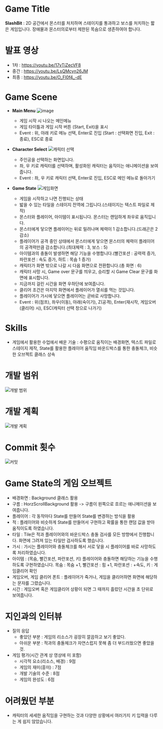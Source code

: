 # Game Title
__SlashBit__ : 2D 공간에서 몬스터를 처치하며 스테이지를 통과하고 보스를 처치하는 짧은 게임입니다.
장애물과 몬스터의로부터 제한된 목숨으로 생존하여야 합니다.

# 발표 영상
 - 1차 : https://youtu.be/17vTiZecVF8
 - 중간 : https://youtu.be/LsQMcyn26JM
 - 최종 : https://youtu.be/O_Fl0f4_-dE

# Game Scene
* __Main Menu__
![image](https://user-images.githubusercontent.com/70787160/99893430-8d8cec80-2cc3-11eb-9dc9-41f23795fb32.png)
  - 게임 시작 시 나오는 메인메뉴
  - 게임 타이틀과 게임 시작 버튼 (Start, Exit)을 표시
  - Event : 위, 아래 키로 메뉴 선택, Enter로 진입 (Start : 선택화면 진입, Exit : 종료), ESC로 종료   

* __Character Select__
![캐릭터 선택](https://user-images.githubusercontent.com/70787160/101155142-0c8e0780-366a-11eb-887d-f99674fbdaa8.png)
  - 주인공을 선택하는 화면입니다.
  - 좌, 우 키로 캐릭터를 선택하며, 활성화된 캐릭터는 움직이는 애니메이션을 보여줍니다.
  - Event : 좌, 우 키로 캐릭터 선택, Enter로 진입, ESC로 메인 메뉴로 돌아가기

* __Game State__
![게임화면](https://user-images.githubusercontent.com/70787160/101155145-0dbf3480-366a-11eb-952f-7847d9d19f91.png)
  - 게임을 시작하고 나면 진행되는 상태
  - 밟을 수 있는 타일을 스테이지 전역에 그립니다.(스테이지는 텍스트 파일로 제작)
  - 몬스터와 플레이어, 아이템이 표시됩니다. 몬스터는 랜덤하게 좌우로 움직입니다.
  - 몬스터에게 닿으면 플레이어는 뒤로 밀려나며 체력이 1 감소합니다.(드래곤은 2 감소)
  - 플레이어가 공격 중인 상태에서 몬스터에게 닿으면 몬스터의 체력이 플레이어의 공격력만큼 감소합니다.(최대체력 : 3, 보스 : 5)
  - 아이템과의 충돌이 발생하면 해당 기능을 수행합니다.(빨간포션 : 공력력 증가, 파란포션 : 속도 증가, 하트 : 목숨 1 증가)
  - 캐릭터가 화면 밖으로 나갈 시 다음 화면으로 전환합니다.(총 화면 : 6)
  - 캐릭터 사망 시, Game over 문구를 띄우고, 승리할 시 Game Clear 문구를 화면에 표시합니다.
  - 지금까지 걸린 시간을 화면 우하단에 보여줍니다.
  - 클리어 조건은 마지막 화면에서 플레이어가 열쇠를 먹는 것입니다.
  - 플레이어가 가시에 닿으면 플레이어는 곧바로 사망합니다.
  - Event : 위(점프), 좌우(이동), 아래(숙이기), Z(공격), Enter(재시작, 게임오버(클리어) 시), ESC(캐릭터 선택 창으로 나가기)

# Skills
* 게임에서 활용한 수업에서 배운 기술 : 수평으로 움직이는 배경화면, 텍스트 파일로 스테이지 제작, State를 활용한 플레이어 움직임
바운드박스를 통한 충돌체크, 비슷한 오브젝트 클래스 상속

# 개발 범위
![개발 범위](https://user-images.githubusercontent.com/70787160/101155153-0f88f800-366a-11eb-88a2-620e12d0ed0d.png)

# 개발 계획
![개발 계획](https://user-images.githubusercontent.com/70787160/101155160-10ba2500-366a-11eb-9e7e-0537c774b838.png)

# Commit 횟수
![커밋](https://user-images.githubusercontent.com/70787160/101151590-37c22800-3665-11eb-8403-5353bcfdfea7.png)

# Game State의 게임 오브젝트
* 배경화면 : Background 클래스 활용
* 구름 : HorzScrollBackground 활용 -> 구름이 왼쪽으로 흐르는 애니메이션을 보여줍니다.
* 플레이어 : 각 동작마다 State를 만들어 State를 변경하는 방식을 활용
* 적 : 플레이어와 비슷하게 State를 만들어서 구현하고 확률을 통한 랜덤 값을 받아 움직이도록 하였습니다.
* 타일 : Tile은 적과 플레이어와의 바운드박스 충돌 검사를 모든 방향에서 진행합니다. 화면에 그려져 있는 타일만 검사하도록 했습니다.
* 가시 : 가시는 플레이어와 충돌체크를 해서 서로 닿을 시 플레이어를 바로 사망하도록 처리하였습니다.
* 아이템 : (목숨, 빨간포션, 파란포션, 키) 플레이어와 충돌하면 해당하는 기능을 수행하도록 구현하였습니다.
           목숨 : 목숨 +1, 빨간포션 : 힘 +1, 파란포션 : +속도, 키 : 게임클리어 확인
* 게임오버, 게임 클리어 폰트 : 플레이어가 죽거나, 게임을 클리어하면 화면에 해당하는 문자를 그렸습니다. 
* 시간 : 게임오버 혹은 게임클리어 상황이 되면 그 때까지 흘렀던 시간을 초 단위로 보여줍니다.

# 지인과의 인터뷰
 * 질의 응답
   - 좋았던 부분 : 게임의 리소스가 굉장히 깔끔하고 보기 좋았다.
   - 아쉬운 부분 : 적과의 충돌체크가 자연스럽지 못해 좀 더 부드러웠으면 좋았을 것.
 * 게임 평가(시간 관계 상 영상에 미 포함)
   - 시각적 요소(리소스, 배경) : 9점
   - 게임의 재미(흥미) : 7점
   - 개발 기술의 수준 : 8점
   - 게임의 완성도 : 6점

# 어려웠던 부분
 - 캐릭터의 세세한 움직임을 구현하는 것과 다양한 상황에서 여러가지 키 입력을 다루는 게 쉽지 않았습니다.

